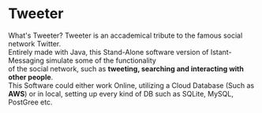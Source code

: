 # Tweeter
What's Tweeter?
Tweeter is an accademical tribute to the famous social network Twitter.<br>
Entirely made with Java, this Stand-Alone software version of Istant-Messaging simulate some of the functionality <br>
of the social network, such as **tweeting, searching and interacting with other people**.<br>
This Software could either work Online, utilizing a Cloud Database (Such as **AWS**) or in local, setting up every kind of DB such as SQLite, MySQL, PostGree etc.<br>



